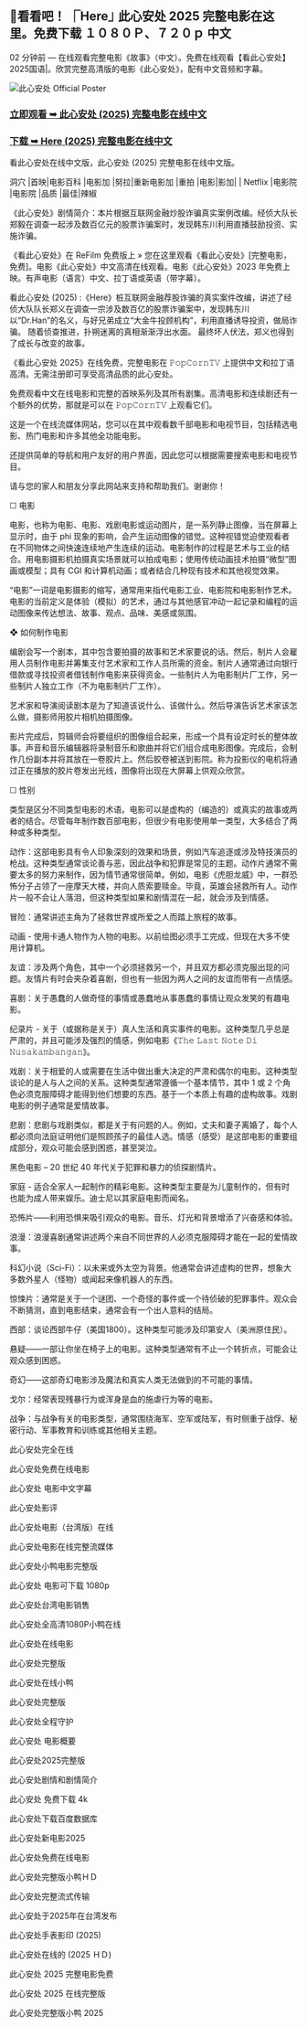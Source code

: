 ## 🎦看看吧！ ⎾Here⏌ 此心安处 2025 完整电影在这里。免费下载 １０８０Ｐ、７２０ｐ 中文

02 分钟前 — 在线观看完整电影《故事》（中文）。免费在线观看【看此心安处】2025国语|。欣赏完整高清版的电影《此心安处》，配有中文音频和字幕。

![此心安处 Official Poster](https://camo.githubusercontent.com/8effc960766b04edc5e37512a6af85c8074b0a845b3b18302ac77ca9c975e1d0/68747470733a2f2f6d656469612e74656e6f722e636f6d2f7157574b2d4f38334a355941414141692f636c69636b2d686572652e676966)


<h3><a href="https://yesmov.fun/zh/movie/940139/here.OVER">立即观看 ➥ 此心安处 (2025) 完整电影在线中文</a></h3>

<h3><a href="https://yesmov.fun/zh/movie/940139/here.OVER">下载 ➥ Here (2025) 完整电影在线中文</a></h3>


看此心安处在线中文版，此心安处 (2025) 完整电影在线中文版。

洞穴 |首映|电影百科 |电影加 |努拉|重新电影加 |重拍 |电影|影加| | Netflix |电影院 |电影院 |品质 |最佳|辣椒

《此心安处》剧情简介：本片根据互联网金融炒股诈骗真实案例改编。经侦大队长郑毅在调查一起涉及数百亿元的股票诈骗案时，发现韩东川利用直播鼓励投资、实施诈骗。

《看此心安处》在 ReFilm 免费版上 » 您在这里观看《看此心安处》[完整电影，免费]。电影《此心安处》中文高清在线观看。电影《此心安处》2023 年免费上映。有声电影（语言）中文、拉丁语或英语（带字幕）。

看此心安处 (2025) :《Here》桩互联网金融荐股诈骗的真实案件改编，讲述了经侦大队队长郑义在调查一宗涉及数百亿的股票诈骗案中，发现韩东川以“Dr.Han”的名义，与好兄弟成立“大金牛投顾机构”，利用直播诱导投资，做局诈骗。 随着侦查推进，扑朔迷离的真相渐渐浮出水面。 最终坏人伏法，郑义也得到了成长与改变的故事。

《看此心安处 2025》在线免费，完整电影在 𝙿𝚘𝚙𝙲𝚘𝚛𝚗𝚃𝚅 上提供中文和拉丁语高清。无需注册即可享受高清品质的此心安处。

免费观看中文在线电影和完整的首映系列及其所有剧集。高清电影和连续剧还有一个额外的优势，那就是可以在 𝙿𝚘𝚙𝙲𝚘𝚛𝚗𝚃𝚅 上观看它们。

这是一个在线流媒体网站，您可以在其中观看数千部电影和电视节目，包括精选电影、热门电影和许多其他全功能电影。

还提供简单的导航和用户友好的用户界面，因此您可以根据需要搜索电影和电视节目。

请与您的家人和朋友分享此网站来支持和帮助我们。谢谢你！

☐ 电影

电影，也称为电影、电影、戏剧电影或运动图片，是一系列静止图像，当在屏幕上显示时，由于 phi 现象的影响，会产生运动图像的错觉。这种视错觉迫使观看者在不同物体之间快速连续地产生连续的运动。电影制作的过程是艺术与工业的结合。用电影摄影机拍摄真实场景就可以拍成电影；使用传统动画技术拍摄“微型”图画或模型；具有 CGI 和计算机动画；或者结合几种现有技术和其他视觉效果。

“电影”一词是电影摄影的缩写，通常用来指代电影工业、电影院和电影制作艺术。电影的当前定义是体验（模拟）的艺术，通过与其他感官冲动一起记录和编程的运动图像来传达想法、故事、观点、品味、美感或氛围。

❖ 如何制作电影

编剧会写一个剧本，其中包含要拍摄的故事和艺术家要说的话。然后，制片人会雇用人员制作电影并筹集支付艺术家和工作人员所需的资金。制片人通常通过向银行借款或寻找投资者借钱制作电影来获得资金。一些制片人为电影制片厂工作，另一些制片人独立工作（不为电影制片厂工作）。

艺术家和导演阅读剧本是为了知道该说什么、该做什么。然后导演告诉艺术家该怎么做，摄影师用胶片相机拍摄图像。

影片完成后，剪辑师会将要组织的图像组合起来，形成一个具有设定时长的整体故事。声音和音乐编辑器将录制音乐和歌曲并将它们组合成电影图像。完成后，会制作几份副本并将其放在一卷胶片上。然后胶卷被送到影院。称为投影仪的电机将通过正在播放的胶片卷发出光线，图像将出现在大屏幕上供观众欣赏。

☐ 性别

类型是区分不同类型电影的术语。电影可以是虚构的（编造的）或真实的故事或两者的结合。尽管每年制作数百部电影，但很少有电影使用单一类型，大多结合了两种或多种类型。

动作：这部电影具有令人印象深刻的效果和场景，例如汽车追逐或涉及特技演员的枪战。这种类型通常谈论善与恶，因此战争和犯罪是常见的主题。动作片通常不需要太多的努力来制作，因为情节通常很简单。例如，电影《虎胆龙威》中，一群恐怖分子占领了一座摩天大楼，并向人质索要赎金。毕竟，英雄会拯救所有人。动作片一般不会让人落泪，但这种类型如果和剧情混在一起，就会涉及到情感。

冒险：通常讲述主角为了拯救世界或所爱之人而踏上旅程的故事。

动画 - 使用卡通人物作为人物的电影。以前绘图必须手工完成，但现在大多不使用计算机。

友谊：涉及两个角色，其中一个必须拯救另一个，并且双方都必须克服出现的问题。友情片有时会夹杂着喜剧，但也有一些因为两人之间的友谊而带有一点情感。

喜剧：关于愚蠢的人做奇怪的事情或愚蠢地从事愚蠢的事情让观众发笑的有趣电影。

纪录片 - 关于（或据称是关于）真人生活和真实事件的电影。这种类型几乎总是严肃的，并且可能涉及强烈的情感，例如电影《𝚃𝚑𝚎 𝙻𝚊𝚜𝚝 𝙽𝚘𝚝𝚎 𝙳𝚒 𝙽𝚞𝚜𝚊𝚔𝚊𝚖𝚋𝚊𝚗𝚐𝚊𝚗》。

戏剧：关于相爱的人或需要在生活中做出重大决定的严肃和偶尔的电影。这种类型谈论的是人与人之间的关系。这种类型通常遵循一个基本情节，其中 1 或 2 个角色必须克服障碍才能得到他们想要的东西。基于一个本质上有趣的虚构故事。戏剧电影的例子通常是爱情故事。

悲剧：悲剧与戏剧类似，都是关于有问题的人。例如，丈夫和妻子离婚了，每个人都必须向法庭证明他们是照顾孩子的最佳人选。情感（感受）是这部电影的重要组成部分，观众可能会感到困惑，甚至哭泣。

黑色电影 – 20 世纪 40 年代关于犯罪和暴力的侦探剧情片。

家庭 - 适合全家人一起制作的精彩电影。这种类型主要是为儿童制作的，但有时也能为成人带来娱乐。迪士尼以其家庭电影而闻名。

恐怖片——利用恐惧来吸引观众的电影。音乐、灯光和背景增添了兴奋感和体验。

浪漫：浪漫喜剧通常讲述两个来自不同世界的人必须克服障碍才能在一起的爱情故事。

科幻小说（Sci-Fi）：以未来或外太空为背景。他通常会讲述虚构的世界，想象大多数外星人（怪物）或闻起来像机器人的东西。

惊悚片：通常是关于一个谜团、一个奇怪的事件或一个待侦破的犯罪事件。观众会不断猜测，直到电影结束，通常会有一个出人意料的结局。

西部：谈论西部牛仔（美国1800）。这种类型可能涉及印第安人（美洲原住民）。

悬疑——一部让你坐在椅子上的电影。这种类型通常有不止一个转折点，可能会让观众感到困惑。

奇幻——这部奇幻电影涉及魔法和真实人类无法做到的不可能的事情。

戈尔：经常表现残暴行为或浑身是血的施虐行为等的电影。

战争：与战争有关的电影类型，通常围绕海军、空军或陆军，有时侧重于战俘、秘密行动、军事教育和训练或其他相关主题。

此心安处完全在线

此心安处免费在线电影

此心安处 电影中文字幕

此心安处影评

此心安处电影（台湾版）在线

此心安处电影在线完整流媒体

此心安处小鸭电影完整版

此心安处 电影可下载 1080p

此心安处台湾电影销售

此心安处全高清1080P小鸭在线

此心安处在线电影

此心安处完整版

此心安处在线小鸭

此心安处完整版

此心安处全程守护

此心安处 电影概要

此心安处2025完整版

此心安处剧情和剧情简介

此心安处 免费下载 4k

此心安处下载百度数据库

此心安处新电影2025

此心安处免费在线电影

此心安处完整版小鸭ＨＤ

此心安处完整流式传输

此心安处于2025年在台湾发布

此心安处手表影印 (2025)

此心安处在线的 (2025 ＨＤ)

此心安处 2025 完整电影免费

此心安处 2025 在线完整版

此心安处完整版小鸭 2025
